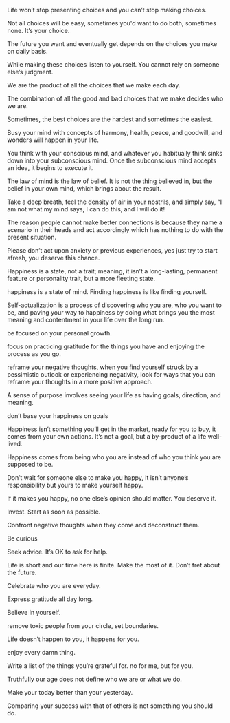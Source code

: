 Life won’t stop presenting choices and you can’t stop making choices.

Not all choices will be easy, sometimes you'd want to do both, sometimes none. It’s your choice.

The future you want and eventually get depends on the choices you make on daily basis.

While making these choices listen to yourself. You cannot rely on someone else’s judgment.

We are the product of all the choices that we make each day.

The combination of all the good and bad choices that we make decides who we are.

Sometimes, the best choices are the hardest and sometimes the easiest.

Busy your mind with concepts of harmony, health, peace, and goodwill, and wonders will happen in your life.

You think with your conscious mind, and whatever you habitually think sinks down into your subconscious mind. Once the subconscious mind accepts an idea, it begins to execute it.

The law of mind is the law of belief. It is not the thing believed in, but the belief in your own mind, which brings about the result.

Take a deep breath, feel the density of air in your nostrils, and simply say, “I am not what my mind says, I can do this, and I will do it!

The reason people cannot make better connections is because they name a scenario in their heads and act accordingly which has nothing to do with the present situation.

Please don’t act upon anxiety or previous experiences, yes just try to start afresh, you deserve this chance.

Happiness is a state, not a trait; meaning, it isn’t a long-lasting, permanent feature or personality trait, but a more fleeting state.

happiness is a state of mind. Finding happiness is like finding yourself.

Self-actualization is a process of discovering who you are, who you want to be, and paving your way to happiness by doing what brings you the most meaning and contentment in your life over the long run.

be focused on your personal growth.

focus on practicing gratitude for the things you have and enjoying the process as you go.

reframe your negative thoughts, when you find yourself struck by a pessimistic outlook or experiencing negativity, look for ways that you can reframe your thoughts in a more positive approach.

A sense of purpose involves seeing your life as having goals, direction, and meaning.

don’t base your happiness on goals

Happiness isn’t something you’ll get in the market, ready for you to buy, it comes from your own actions. It’s not a goal, but a by-product of a life well-lived.

Happiness comes from being who you are instead of who you think you are supposed to be.

Don’t wait for someone else to make you happy, it isn’t anyone’s responsibility but yours to make yourself happy.

If it makes you happy, no one else’s opinion should matter. You deserve it.

Invest. Start as soon as possible.

Confront negative thoughts when they come and deconstruct them.

Be curious

Seek advice. It’s OK to ask for help.

Life is short and our time here is finite. Make the most of it. Don’t fret about the future.

Celebrate who you are everyday.

Express gratitude all day long.

Believe in yourself.

remove toxic people from your circle, set boundaries.

Life doesn’t happen to you, it happens for you.

enjoy every damn thing.

Write a list of the things you’re grateful for. no for me, but for you.

Truthfully our age does not define who we are or what we do.

Make your today better than your yesterday.

Comparing your success with that of others is not something you should do.

